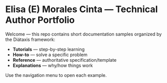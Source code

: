 # Elisa (E) Morales Cinta — Technical Author Portfolio

Welcome — this repo contains short documentation samples organized by the Diátaxis framework:
- **Tutorials** — step-by-step learning
- **How-to** — solve a specific problem
- **Reference** — authoritative specification/template
- **Explanations** — why/how things work

Use the navigation menu to open each example.
